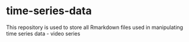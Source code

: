 # time-series-data
This repository is used to store all Rmarkdown files used in manipulating time series data - video series
